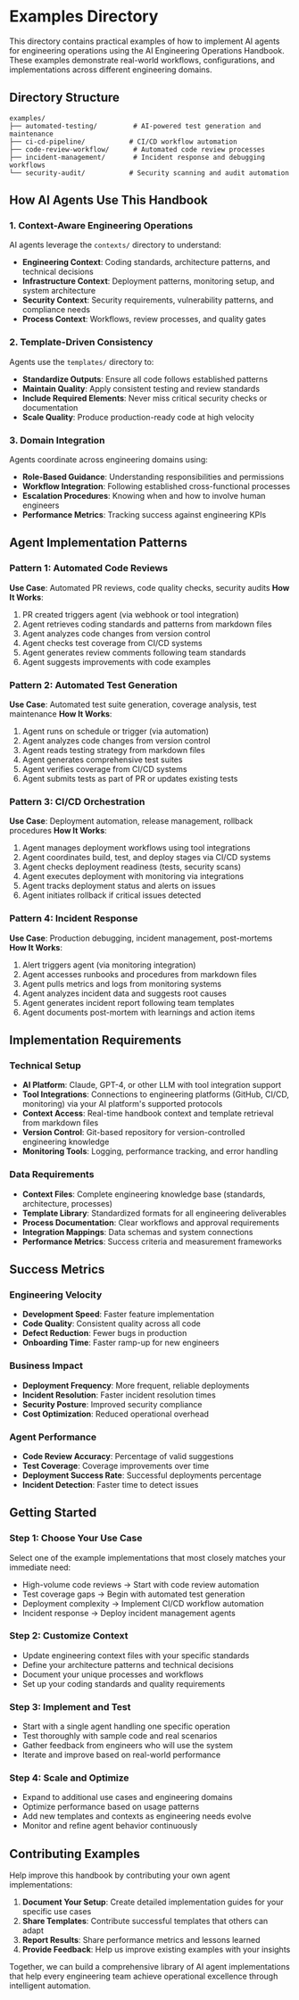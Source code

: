 # Examples Directory

This directory contains practical examples of how to implement AI agents for engineering operations using the AI Engineering Operations Handbook. These examples demonstrate real-world workflows, configurations, and implementations across different engineering domains.

## Directory Structure

```
examples/
├── automated-testing/         # AI-powered test generation and maintenance
├── ci-cd-pipeline/           # CI/CD workflow automation
├── code-review-workflow/      # Automated code review processes
├── incident-management/       # Incident response and debugging workflows
└── security-audit/           # Security scanning and audit automation
```

## How AI Agents Use This Handbook

### 1. Context-Aware Engineering Operations
AI agents leverage the `contexts/` directory to understand:
- **Engineering Context**: Coding standards, architecture patterns, and technical decisions
- **Infrastructure Context**: Deployment patterns, monitoring setup, and system architecture
- **Security Context**: Security requirements, vulnerability patterns, and compliance needs
- **Process Context**: Workflows, review processes, and quality gates

### 2. Template-Driven Consistency
Agents use the `templates/` directory to:
- **Standardize Outputs**: Ensure all code follows established patterns
- **Maintain Quality**: Apply consistent testing and review standards
- **Include Required Elements**: Never miss critical security checks or documentation
- **Scale Quality**: Produce production-ready code at high velocity

### 3. Domain Integration
Agents coordinate across engineering domains using:
- **Role-Based Guidance**: Understanding responsibilities and permissions
- **Workflow Integration**: Following established cross-functional processes
- **Escalation Procedures**: Knowing when and how to involve human engineers
- **Performance Metrics**: Tracking success against engineering KPIs

## Agent Implementation Patterns

### Pattern 1: Automated Code Reviews
**Use Case**: Automated PR reviews, code quality checks, security audits
**How It Works**:
1. PR created triggers agent (via webhook or tool integration)
2. Agent retrieves coding standards and patterns from markdown files
3. Agent analyzes code changes from version control
4. Agent checks test coverage from CI/CD systems
5. Agent generates review comments following team standards
6. Agent suggests improvements with code examples

### Pattern 2: Automated Test Generation
**Use Case**: Automated test suite generation, coverage analysis, test maintenance
**How It Works**:
1. Agent runs on schedule or trigger (via automation)
2. Agent analyzes code changes from version control
3. Agent reads testing strategy from markdown files
4. Agent generates comprehensive test suites
5. Agent verifies coverage from CI/CD systems
6. Agent submits tests as part of PR or updates existing tests

### Pattern 3: CI/CD Orchestration
**Use Case**: Deployment automation, release management, rollback procedures
**How It Works**:
1. Agent manages deployment workflows using tool integrations
2. Agent coordinates build, test, and deploy stages via CI/CD systems
3. Agent checks deployment readiness (tests, security scans)
4. Agent executes deployment with monitoring via integrations
5. Agent tracks deployment status and alerts on issues
6. Agent initiates rollback if critical issues detected

### Pattern 4: Incident Response
**Use Case**: Production debugging, incident management, post-mortems
**How It Works**:
1. Alert triggers agent (via monitoring integration)
2. Agent accesses runbooks and procedures from markdown files
3. Agent pulls metrics and logs from monitoring systems
4. Agent analyzes incident data and suggests root causes
5. Agent generates incident report following team templates
6. Agent documents post-mortem with learnings and action items

## Implementation Requirements

### Technical Setup
- **AI Platform**: Claude, GPT-4, or other LLM with tool integration support
- **Tool Integrations**: Connections to engineering platforms (GitHub, CI/CD, monitoring) via your AI platform's supported protocols
- **Context Access**: Real-time handbook context and template retrieval from markdown files
- **Version Control**: Git-based repository for version-controlled engineering knowledge
- **Monitoring Tools**: Logging, performance tracking, and error handling

### Data Requirements
- **Context Files**: Complete engineering knowledge base (standards, architecture, processes)
- **Template Library**: Standardized formats for all engineering deliverables
- **Process Documentation**: Clear workflows and approval requirements
- **Integration Mappings**: Data schemas and system connections
- **Performance Metrics**: Success criteria and measurement frameworks

## Success Metrics

### Engineering Velocity
- **Development Speed**: Faster feature implementation
- **Code Quality**: Consistent quality across all code
- **Defect Reduction**: Fewer bugs in production
- **Onboarding Time**: Faster ramp-up for new engineers

### Business Impact
- **Deployment Frequency**: More frequent, reliable deployments
- **Incident Resolution**: Faster incident resolution times
- **Security Posture**: Improved security compliance
- **Cost Optimization**: Reduced operational overhead

### Agent Performance
- **Code Review Accuracy**: Percentage of valid suggestions
- **Test Coverage**: Coverage improvements over time
- **Deployment Success Rate**: Successful deployments percentage
- **Incident Detection**: Faster time to detect issues

## Getting Started

### Step 1: Choose Your Use Case
Select one of the example implementations that most closely matches your immediate need:
- High-volume code reviews → Start with code review automation
- Test coverage gaps → Begin with automated test generation
- Deployment complexity → Implement CI/CD workflow automation
- Incident response → Deploy incident management agents

### Step 2: Customize Context
- Update engineering context files with your specific standards
- Define your architecture patterns and technical decisions
- Document your unique processes and workflows
- Set up your coding standards and quality requirements

### Step 3: Implement and Test
- Start with a single agent handling one specific operation
- Test thoroughly with sample code and real scenarios
- Gather feedback from engineers who will use the system
- Iterate and improve based on real-world performance

### Step 4: Scale and Optimize
- Expand to additional use cases and engineering domains
- Optimize performance based on usage patterns
- Add new templates and contexts as engineering needs evolve
- Monitor and refine agent behavior continuously

## Contributing Examples

Help improve this handbook by contributing your own agent implementations:

1. **Document Your Setup**: Create detailed implementation guides for your specific use cases
2. **Share Templates**: Contribute successful templates that others can adapt
3. **Report Results**: Share performance metrics and lessons learned
4. **Provide Feedback**: Help us improve existing examples with your insights

Together, we can build a comprehensive library of AI agent implementations that help every engineering team achieve operational excellence through intelligent automation.

